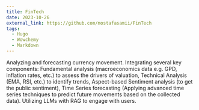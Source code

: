 ```yaml
---
title: FinTech
date: 2023-10-26
external_link: https://github.com/mostafasamii/FinTech
tags:
  - Hugo
  - Wowchemy
  - Markdown
---
```


Analyzing and forecasting currency movement. Integrating several key components: Fundamental analysis (macroeconomics data e.g. GPD, inflation rates, etc.) to assess the drivers of valuation, Technical Analysis (EMA, RSI, etc.) to identify trends, Aspect-based Sentiment analysis (to get the public sentiment), Time Series forecasting (Applying advanced time series techniques to predict future movements based on the collected data). Utilizing LLMs with RAG to engage with users.
<!--more-->
